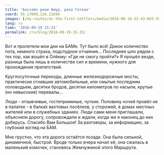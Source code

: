 ```yaml
---
title: 'Бассейн реки Амур, река Геткан'
coord: 55.17049,124.21844
images: [/my-routes/as-the-first-settlers/media/2016-09-16-22-43-N55-50047E123-19451-8393, /my-routes/as-the-first-settlers/media/2016-09-06-06-44-N56-57027E121-51819-8168]
lang: ru
time: '2016-09-19 15:33'
permalink: /ru/blog/2016-09-19-15-33/
---
```


Вот и пролетели мои дни на БАМе. Тут было всё! Дикое количество пота, немного страха, подспудное отчаяние... Последнее шло рядом с тех пор, как вошёл в Олёкму: «Где не смогу пройти?» Я прошёл везде, разница была лишь в количестве сил и времени, нужного для прохождения препятствий.

Круглосуточные переходы, длинные железнодорожные мосты, практически сгнившие автомобильные, или смытые последним половодьем, десятки бродов, десятки километров по насыпи, крутые (но невысокие) перевалы...

Люди - отзывчивые, гостеприимные, чуткие. Половину ночей провёл не в палатке - в балка&#769;х вахтовых посёлков, у сторожей, в домах местных жителей или в служебных зданиях. Люди сами меня приглашали, объясняли дорогу, сопровождали и ждали, когда же я наконец до них доберусь. Спасибо Вам Большое! За разговоры, за информацию, за глубокий взгляд на БАМ.

Мне грустно, что эта дорога остаётся позади. Она была сильной, динамичной, быстрой. Вроде только вчера начал её, она сжалась в маленький комочек, становясь Жемчужиной этого Маршрута.
